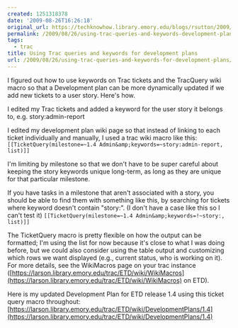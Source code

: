 ```yaml
---
created: 1251318378
date: '2009-08-26T16:26:18'
original_url: https://techknowhow.library.emory.edu/blogs/rsutton/2009/08/26/using-trac-queries-and-keywords-development-plans
permalink: /2009/08/26/using-trac-queries-and-keywords-development-plans/
tags:
  - trac
title: Using Trac queries and keywords for development plans
url: /2009/08/26/using-trac-queries-and-keywords-for-development-plans/
---
```


I figured out how to use keywords on Trac tickets and the TracQuery wiki macro so that a Development plan can be more dynamically updated if we add new tickets to a user story.  Here's how.

I edited my Trac tickets and added a keyword for the user story it belongs to, e.g. story:admin-report

I edited my development plan wiki page so that instead of linking to each ticket individually and manually, I used a trac wiki macro like this:
``[[TicketQuery(milestone=~1.4 Admin&amp;keywords=~story:admin-report, list)]]``

I'm limiting by milestone so that we don't have to be super careful about keeping the story keywords unique long-term, as long as they are unique for that particular milestone.

If you have tasks in a milestone that aren't associated with a story, you should be able to find them with something like this, by searching for tickets where keyword doesn't contain "story:".  (I don't have a case like this so I can't test it)
``[[TicketQuery(milestone=~1.4 Admin&amp;keywords=!~story:, list)]]``

The TicketQuery macro is pretty flexible on how the output can be formatted; I'm using the list for now because it's close to what I was doing before, but we could also consider using the table output and customizing which rows we want displayed (e.g., current status, who is working on it).  For more details, see the WikiMacros page on your trac instance ([https://larson.library.emory.edu/trac/ETD/wiki/WikiMacros](https://larson.library.emory.edu/trac/ETD/wiki/WikiMacros) on ETD).

Here is my updated Development Plan for ETD release 1.4 using this ticket query macro throughout:
[https://larson.library.emory.edu/trac/ETD/wiki/DevelopmentPlans/1.4](https://larson.library.emory.edu/trac/ETD/wiki/DevelopmentPlans/1.4)